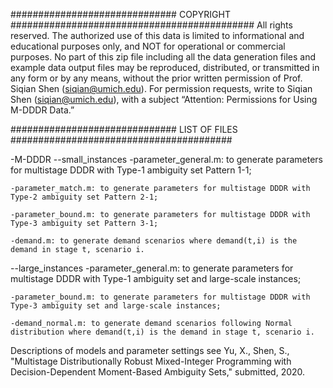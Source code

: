 ############################## COPYRIGHT ############################################
All rights reserved. The authorized use of this data is limited to informational and educational purposes only, and NOT for operational or commercial purposes. No part of this zip file including all the data generation files and example data output files may be reproduced, distributed, or transmitted in any form or by any means, without the prior written permission of Prof. Siqian Shen (siqian@umich.edu). For permission requests, write to Siqian Shen (siqian@umich.edu), with a subject “Attention: Permissions for Using M-DDDR Data.”


############################## LIST OF FILES ########################################

-M-DDDR
--small_instances
    -parameter_general.m: to generate parameters for multistage DDDR with Type-1 ambiguity set Pattern 1-1;

    -parameter_match.m: to generate parameters for multistage DDDR with Type-2 ambiguity set Pattern 2-1;

    -parameter_bound.m: to generate parameters for multistage DDDR with Type-3 ambiguity set Pattern 3-1;

    -demand.m: to generate demand scenarios where demand(t,i) is the demand in stage t, scenario i.
    
--large_instances
    -parameter_general.m: to generate parameters for multistage DDDR with Type-1 ambiguity set and large-scale instances;

    -parameter_bound.m: to generate parameters for multistage DDDR with Type-3 ambiguity set and large-scale instances;

    -demand_normal.m: to generate demand scenarios following Normal distribution where demand(t,i) is the demand in stage t, scenario i.
    

Descriptions of models and parameter settings see Yu, X., Shen, S., "Multistage Distributionally Robust Mixed-Integer Programming with Decision-Dependent Moment-Based Ambiguity Sets," submitted, 2020.
